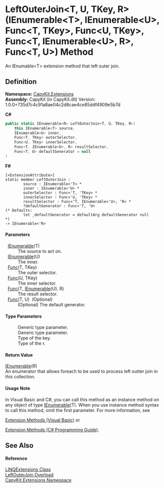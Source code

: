 # LeftOuterJoin&lt;T, U, TKey, R&gt;(IEnumerable&lt;T&gt;, IEnumerable&lt;U&gt;, Func&lt;T, TKey&gt;, Func&lt;U, TKey&gt;, Func&lt;T, IEnumerable&lt;U&gt;, R&gt;, Func&lt;T, U&gt;) Method


An IEnumable&lt;T&gt; extension method that left outer join.



## Definition
**Namespace:** <a href="N_CapyKit_Extensions">CapyKit.Extensions</a>  
**Assembly:** CapyKit (in CapyKit.dll) Version: 1.0.0+735d7c4c91a8ae04c2d8cae4ce85ddf4909e5b7d

**C#**
``` C#
public static IEnumerable<R> LeftOuterJoin<T, U, TKey, R>(
	this IEnumerable<T> source,
	IEnumerable<U> inner,
	Func<T, TKey> outerSelector,
	Func<U, TKey> innerSelector,
	Func<T, IEnumerable<U>, R> resultSelector,
	Func<T, U> defaultGenerator = null
)

```
**F#**
``` F#
[<ExtensionAttribute>]
static member LeftOuterJoin : 
        source : IEnumerable<'T> * 
        inner : IEnumerable<'U> * 
        outerSelector : Func<'T, 'TKey> * 
        innerSelector : Func<'U, 'TKey> * 
        resultSelector : Func<'T, IEnumerable<'U>, 'R> * 
        ?defaultGenerator : Func<'T, 'U> 
(* Defaults:
        let _defaultGenerator = defaultArg defaultGenerator null
*)
-> IEnumerable<'R> 
```



#### Parameters
<dl><dt>  <a href="https://learn.microsoft.com/dotnet/api/system.collections.generic.ienumerable-1" target="_blank" rel="noopener noreferrer">IEnumerable</a>(T)</dt><dd>The source to act on.</dd><dt>  <a href="https://learn.microsoft.com/dotnet/api/system.collections.generic.ienumerable-1" target="_blank" rel="noopener noreferrer">IEnumerable</a>(U)</dt><dd>The inner.</dd><dt>  <a href="https://learn.microsoft.com/dotnet/api/system.func-2" target="_blank" rel="noopener noreferrer">Func</a>(T, TKey)</dt><dd>The outer selector.</dd><dt>  <a href="https://learn.microsoft.com/dotnet/api/system.func-2" target="_blank" rel="noopener noreferrer">Func</a>(U, TKey)</dt><dd>The inner selector.</dd><dt>  <a href="https://learn.microsoft.com/dotnet/api/system.func-3" target="_blank" rel="noopener noreferrer">Func</a>(T, <a href="https://learn.microsoft.com/dotnet/api/system.collections.generic.ienumerable-1" target="_blank" rel="noopener noreferrer">IEnumerable</a>(U), R)</dt><dd>The result selector.</dd><dt>  <a href="https://learn.microsoft.com/dotnet/api/system.func-2" target="_blank" rel="noopener noreferrer">Func</a>(T, U)  (Optional)</dt><dd>(Optional) The default generator.</dd></dl>

#### Type Parameters
<dl><dt /><dd>Generic type parameter.</dd><dt /><dd>Generic type parameter.</dd><dt /><dd>Type of the key.</dd><dt /><dd>Type of the r.</dd></dl>

#### Return Value
<a href="https://learn.microsoft.com/dotnet/api/system.collections.generic.ienumerable-1" target="_blank" rel="noopener noreferrer">IEnumerable</a>(R)  
An enumerator that allows foreach to be used to process left outter join in this collection.

#### Usage Note
In Visual Basic and C#, you can call this method as an instance method on any object of type <a href="https://learn.microsoft.com/dotnet/api/system.collections.generic.ienumerable-1" target="_blank" rel="noopener noreferrer">IEnumerable</a>(T). When you use instance method syntax to call this method, omit the first parameter. For more information, see <a href="https://docs.microsoft.com/dotnet/visual-basic/programming-guide/language-features/procedures/extension-methods" target="_blank" rel="noopener noreferrer">

Extension Methods (Visual Basic)</a> or <a href="https://docs.microsoft.com/dotnet/csharp/programming-guide/classes-and-structs/extension-methods" target="_blank" rel="noopener noreferrer">

Extension Methods (C# Programming Guide)</a>.

## See Also


#### Reference
<a href="T_CapyKit_Extensions_LINQExtensions">LINQExtensions Class</a>  
<a href="Overload_CapyKit_Extensions_LINQExtensions_LeftOuterJoin">LeftOuterJoin Overload</a>  
<a href="N_CapyKit_Extensions">CapyKit.Extensions Namespace</a>  
